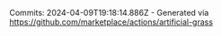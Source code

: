 Commits: 2024-04-09T19:18:14.886Z - Generated via https://github.com/marketplace/actions/artificial-grass
<br>
